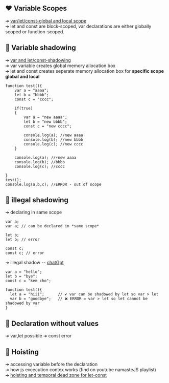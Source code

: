 ## ❤️ Variable Scopes

➔ [var/let/const-global and local scope](https://chat.openai.com/share/640ec4bd-763a-4967-878b-0ca8bf65e0c9) <br/>
➔ let and const are block-scoped, var declarations are either globally scoped or function-scoped. <br/>

## 🧡 Variable shadowing

➔ [var and let/const-shadowing](https://chat.openai.com/share/5bbd2406-5304-4d96-925b-0ec62122356c)  <br/>
➔ var variable creates global memory allocation box <br/>
➔ let and const creates seperate memory allocation box for **specific scope global and local**

```
function test(){
    var a = "aaaa";
    let b = "bbbb";
    const c = "cccc";
    
    if(true)
    {
        var a = "new aaaa";
        let b = "new bbbb";
        const c = "new cccc";
        
        console.log(a); //new aaaa
        console.log(b); //new bbbb
        console.log(c); //new cccc
    }
    
    console.log(a); //⚡new aaaa
    console.log(b); //bbbb
    console.log(c); //cccc
    
}
test();
console.log(a,b,c); //ERROR - out of scope

```

## 💛 illegal shadowing
➔ declaring in same scope
```
var a;
var a; // can be declared in *same scope*

let b;
let b; // error

const c;
const c; // error
```
➔ illegal shadow -- [chatGpt](https://chat.openai.com/share/182345a2-d1de-4a3b-bdd0-00425ae474ad)
```
var a = "hello";
let b = "bye";
const c = "kem cho";

function test(){
  let a = "hiii";      // ✔️ var can be shadowed by let so var > let
  var b = "goodbye";   // ❌ ERROR = var > let so let cannot be shadowed by var
}
```

## 💚 Declaration without values
➔ var,let possible
➔ const error

## 💙 Hoisting
➔ accessing variable before the declaration <br/>
➔ how js excecution contex works (find on youtube namasteJS playlist) <br/>
➔ [hoisting and temporal dead zone for let-const](https://chat.openai.com/share/7f6c7f56-6ae4-49d4-ac75-567164952f11)
